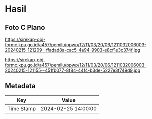 # Hasil

## Foto C Plano

https://sirekap-obj-formc.kpu.go.id/a457/pemilu/ppwp/12/11/03/20/06/1211032006003-20240215-121209--ffadad8a-cac5-4a94-9903-e8cf1e3c374f.jpg

https://sirekap-obj-formc.kpu.go.id/a457/pemilu/ppwp/12/11/03/20/06/1211032006003-20240215-121155--451fb077-8f84-44f4-b3de-5227e3f749d9.jpg


## Metadata

| Key        | Value               |
| ---------- | ------------------- |
| Time Stamp | 2024-02-25 14:00:00 |



